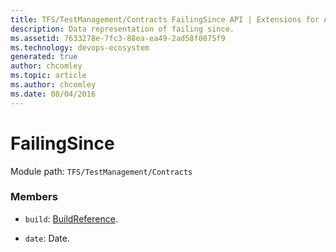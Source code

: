 ```yaml
---
title: TFS/TestManagement/Contracts FailingSince API | Extensions for Azure DevOps Services
description: Data representation of failing since.
ms.assetid: 7633278e-7fc3-88ea-ea49-2ad58f0875f9
ms.technology: devops-ecosystem
generated: true
author: chcomley
ms.topic: article
ms.author: chcomley
ms.date: 08/04/2016
---
```


# FailingSince

Module path: `TFS/TestManagement/Contracts`

### Members

* `build`: [BuildReference](../../../TFS/TestManagement/Contracts/BuildReference.md).

* `date`: Date.
